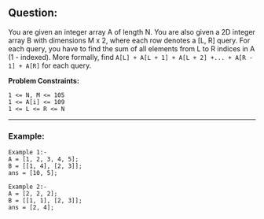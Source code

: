 ## Question:

You are given an integer array A of length N.
You are also given a 2D integer array B with dimensions M x 2, where each row denotes a [L, R] query.
For each query, you have to find the sum of all elements from L to R indices in A (1 - indexed).
More formally, find `A[L] + A[L + 1] + A[L + 2] +... + A[R - 1] + A[R]` for each query.

**Problem Constraints:**

```
1 <= N, M <= 105
1 <= A[i] <= 109
1 <= L <= R <= N
```

---

### Example:

```
Example 1:-
A = [1, 2, 3, 4, 5];
B = [[1, 4], [2, 3]];
ans = [10, 5];

Example 2:-
A = [2, 2, 2];
B = [[1, 1], [2, 3]];
ans = [2, 4];
```
